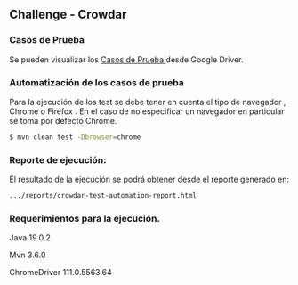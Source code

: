 ## <a name="api-exercises">Challenge - Crowdar </a>

### Casos de Prueba
Se pueden visualizar los [ Casos de Prueba ](https://drive.google.com/file/d/1J4aM9PA-SBfbGx2RIwLPrLDkM7KvQGEv/view?usp=sharing) desde Google Driver. 


### Automatización de los casos de prueba
Para la ejecución de los test se debe tener en cuenta el tipo de navegador , Chrome o Firefox . En el caso de no especificar un navegador en particular se toma por defecto Chrome.
```sh
$ mvn clean test -Dbrowser=chrome
```
### Reporte de ejecución:
El resultado de la ejecución se podrá obtener desde el reporte generado en:
```sh
.../reports/crowdar-test-automation-report.html
```

### Requerimientos para la ejecución.
Java 19.0.2

Mvn 3.6.0

ChromeDriver 111.0.5563.64






